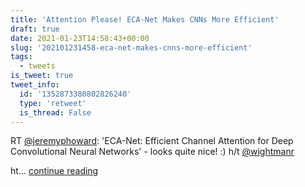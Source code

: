 ```yaml
---
title: 'Attention Please! ECA-Net Makes CNNs More Efficient'
draft: true
date: 2021-01-23T14:58:43+00:00
slug: '202101231458-eca-net-makes-cnns-more-efficient'
tags:
  - tweets
is_tweet: true
tweet_info:
  id: '1352873380802826240'
  type: 'retweet'
  is_thread: False
---
```




RT [@jeremyphoward](https://x.com/jeremyphoward): 'ECA-Net: Efficient Channel Attention for Deep Convolutional Neural Networks' - looks quite nice! :)
h/t [@wightmanr](https://x.com/wightmanr) 

ht… [continue reading](https://x.com/sytelus/status/1352873380802826240)
